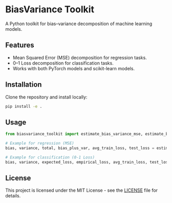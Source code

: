 # BiasVariance Toolkit

A Python toolkit for bias–variance decomposition of machine learning models.

## Features
- Mean Squared Error (MSE) decomposition for regression tasks.
- 0–1 Loss decomposition for classification tasks.
- Works with both PyTorch models and scikit-learn models.

## Installation
Clone the repository and install locally:

```bash
pip install -e .
```

## Usage

```python
from biasvariance_toolkit import estimate_bias_variance_mse, estimate_bias_variance_0_1

# Example for regression (MSE)
bias, variance, total, bias_plus_var, avg_train_loss, test_loss = estimate_bias_variance_mse(...)

# Example for classification (0-1 Loss)
bias, variance, expected_loss, empirical_loss, avg_train_loss, test_loss = estimate_bias_variance_0_1(...)
```

## License
This project is licensed under the MIT License - see the [LICENSE](LICENSE) file for details.
